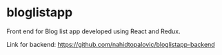# bloglistapp
Front end for Blog list app developed using React and Redux.

Link for backend: https://github.com/nahidtopalovic/bloglistapp-backend
